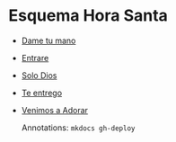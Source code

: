# Esquema Hora Santa

- [Dame tu mano](consagracion/dame_tu_mano.md)
- [Entrare](consagracion/entrare.md)
- [Solo Dios](consagracion/solo_dios.md)
- [Te entrego](consagracion/te_entrego.md)
- [Venimos a Adorar](consagracion/venimos_a_adorar.md)

  Annotations:
  `mkdocs gh-deploy`
